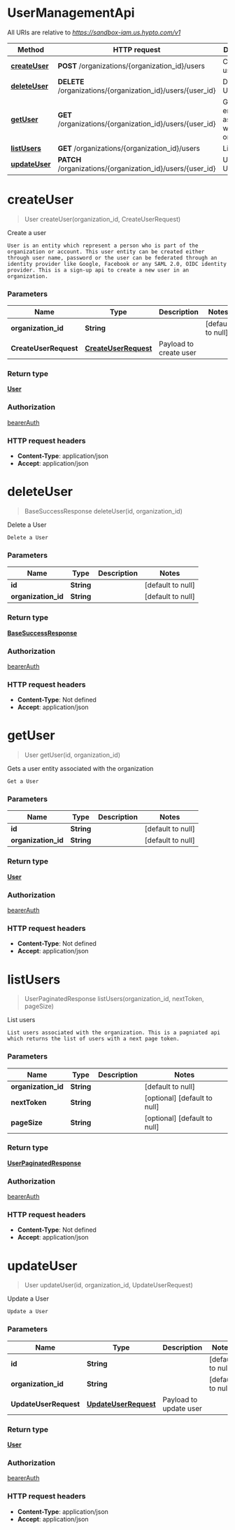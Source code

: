 # UserManagementApi

All URIs are relative to *https://sandbox-iam.us.hypto.com/v1*

Method | HTTP request | Description
------------- | ------------- | -------------
[**createUser**](UserManagementApi.md#createUser) | **POST** /organizations/{organization_id}/users | Create a user
[**deleteUser**](UserManagementApi.md#deleteUser) | **DELETE** /organizations/{organization_id}/users/{user_id} | Delete a User
[**getUser**](UserManagementApi.md#getUser) | **GET** /organizations/{organization_id}/users/{user_id} | Gets a user entity associated with the organization
[**listUsers**](UserManagementApi.md#listUsers) | **GET** /organizations/{organization_id}/users | List users
[**updateUser**](UserManagementApi.md#updateUser) | **PATCH** /organizations/{organization_id}/users/{user_id} | Update a User


<a name="createUser"></a>
# **createUser**
> User createUser(organization\_id, CreateUserRequest)

Create a user

    User is an entity which represent a person who is part of the organization or account. This user entity can be created either through user name, password or the user can be federated through an identity provider like Google, Facebook or any SAML 2.0, OIDC identity provider. This is a sign-up api to create a new user in an organization.

### Parameters

Name | Type | Description  | Notes
------------- | ------------- | ------------- | -------------
 **organization\_id** | **String**|  | [default to null]
 **CreateUserRequest** | [**CreateUserRequest**](../Models/CreateUserRequest.md)| Payload to create user |

### Return type

[**User**](../Models/User.md)

### Authorization

[bearerAuth](../README.md#bearerAuth)

### HTTP request headers

- **Content-Type**: application/json
- **Accept**: application/json

<a name="deleteUser"></a>
# **deleteUser**
> BaseSuccessResponse deleteUser(id, organization\_id)

Delete a User

    Delete a User

### Parameters

Name | Type | Description  | Notes
------------- | ------------- | ------------- | -------------
 **id** | **String**|  | [default to null]
 **organization\_id** | **String**|  | [default to null]

### Return type

[**BaseSuccessResponse**](../Models/BaseSuccessResponse.md)

### Authorization

[bearerAuth](../README.md#bearerAuth)

### HTTP request headers

- **Content-Type**: Not defined
- **Accept**: application/json

<a name="getUser"></a>
# **getUser**
> User getUser(id, organization\_id)

Gets a user entity associated with the organization

    Get a User

### Parameters

Name | Type | Description  | Notes
------------- | ------------- | ------------- | -------------
 **id** | **String**|  | [default to null]
 **organization\_id** | **String**|  | [default to null]

### Return type

[**User**](../Models/User.md)

### Authorization

[bearerAuth](../README.md#bearerAuth)

### HTTP request headers

- **Content-Type**: Not defined
- **Accept**: application/json

<a name="listUsers"></a>
# **listUsers**
> UserPaginatedResponse listUsers(organization\_id, nextToken, pageSize)

List users

    List users associated with the organization. This is a pagniated api which returns the list of users with a next page token.

### Parameters

Name | Type | Description  | Notes
------------- | ------------- | ------------- | -------------
 **organization\_id** | **String**|  | [default to null]
 **nextToken** | **String**|  | [optional] [default to null]
 **pageSize** | **String**|  | [optional] [default to null]

### Return type

[**UserPaginatedResponse**](../Models/UserPaginatedResponse.md)

### Authorization

[bearerAuth](../README.md#bearerAuth)

### HTTP request headers

- **Content-Type**: Not defined
- **Accept**: application/json

<a name="updateUser"></a>
# **updateUser**
> User updateUser(id, organization\_id, UpdateUserRequest)

Update a User

    Update a User

### Parameters

Name | Type | Description  | Notes
------------- | ------------- | ------------- | -------------
 **id** | **String**|  | [default to null]
 **organization\_id** | **String**|  | [default to null]
 **UpdateUserRequest** | [**UpdateUserRequest**](../Models/UpdateUserRequest.md)| Payload to update user |

### Return type

[**User**](../Models/User.md)

### Authorization

[bearerAuth](../README.md#bearerAuth)

### HTTP request headers

- **Content-Type**: application/json
- **Accept**: application/json

